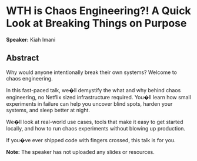 ﻿# WTH is Chaos Engineering?! A Quick Look at Breaking Things on Purpose

**Speaker:** Kiah Imani

## Abstract

Why would anyone intentionally break their own systems? Welcome to chaos engineering.

In this fast-paced talk, we�ll demystify the what and why behind chaos engineering, no Netflix sized infrastructure required. You�ll learn how small experiments in failure can help you uncover blind spots, harden your systems, and sleep better at night.

We�ll look at real-world use cases, tools that make it easy to get started locally, and how to run chaos experiments without blowing up production. 

If you�ve ever shipped code with fingers crossed, this talk is for you.

**Note:** The speaker has not uploaded any slides or resources.
